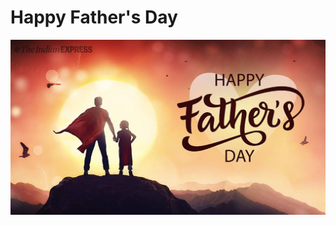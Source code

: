 <h1>Happy Father's Day</h1>
 <a href=""><img src="images/fathersday.jpg" class="center" target="_blank"></a>

